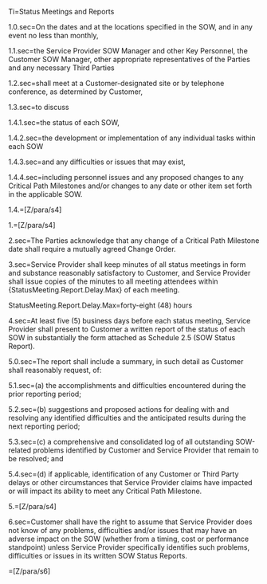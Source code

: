 Ti=Status Meetings and Reports

1.0.sec=On the dates and at the locations specified in the SOW, and in any event no less than monthly, 

1.1.sec=the Service Provider SOW Manager and other Key Personnel, the Customer SOW Manager, other appropriate representatives of the Parties and any necessary Third Parties 

1.2.sec=shall meet at a Customer-designated site or by telephone conference, as determined by Customer,

1.3.sec=to discuss 

1.4.1.sec=the status of each SOW, 

1.4.2.sec=the development or implementation of any individual tasks within each SOW 

1.4.3.sec=and any difficulties or issues that may exist,

1.4.4.sec=including personnel issues and any proposed changes to any Critical Path Milestones and/or changes to any date or other item set forth in the applicable SOW. 

1.4.=[Z/para/s4]

1.=[Z/para/s4]

2.sec=The Parties acknowledge that any change of a Critical Path Milestone date shall require a mutually agreed Change Order. 

3.sec=Service Provider shall keep minutes of all status meetings in form and substance reasonably satisfactory to Customer, and Service Provider shall issue copies of the minutes to all meeting attendees within {StatusMeeting.Report.Delay.Max} of each meeting. 

StatusMeeting.Report.Delay.Max=forty-eight (48) hours

4.sec=At least five (5) business days before each status meeting, Service Provider shall present to Customer a written report of the status of each SOW in substantially the form attached as Schedule 2.5 (SOW Status Report).

5.0.sec=The report shall include a summary, in such detail as Customer shall reasonably request, of: 

5.1.sec=(a) the accomplishments and difficulties encountered during the prior reporting period; 

5.2.sec=(b) suggestions and proposed actions for dealing with and resolving any identified difficulties and the anticipated results during the next reporting period; 

5.3.sec=(c) a comprehensive and consolidated log of all outstanding SOW-related problems identified by Customer and Service Provider that remain to be resolved; and

5.4.sec=(d) if applicable, identification of any Customer or Third Party delays or other circumstances that Service Provider claims have impacted or will impact its ability to meet any Critical Path Milestone.

5.=[Z/para/s4]

6.sec=Customer shall have the right to assume that Service Provider does not know of any problems, difficulties and/or issues that may have an adverse impact on the SOW (whether from a timing, cost or performance standpoint) unless Service Provider specifically identifies such problems, difficulties or issues in its written SOW Status Reports.

=[Z/para/s6]

